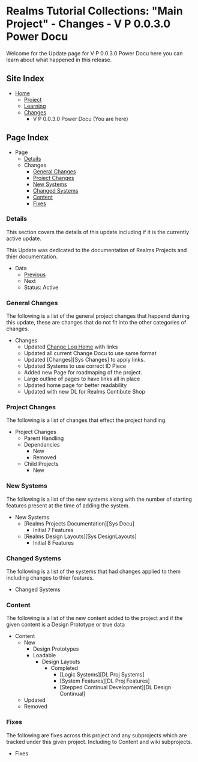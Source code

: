 [Page]:https://github.com/Ancient-Majik-Tech/Learn.Tutorial.Collections/blob/main/Changes/All/V%20P%200.0.3.0.md

[Page Home]:https://github.com/Ancient-Majik-Tech/Learn.Tutorial.Collections/blob/main/README.md
[Page Proj Home]:https://github.com/Ancient-Majik-Tech/Learn.Tutorial.Collections/blob/main/Project/ProjectHome.md
[Page Learn Home]:https://github.com/Ancient-Majik-Tech/Learn.Tutorial.Collections/blob/main/Learn/Learn_Home.md
[Page Changes Home]:https://github.com/Ancient-Majik-Tech/Learn.Tutorial.Collections/blob/main/Changes/ChangeLog.md

[Page Change Previous]:https://github.com/Ancient-Majik-Tech/Learn.Tutorial.Collections/blob/main/Changes/All/V%20P%200.0.2.0.md
[Page Change Next]:link

[Sec Details]:https://github.com/Ancient-Majik-Tech/Learn.Tutorial.Collections/blob/main/Changes/All/V%20P%200.0.3.0.md#details
[Sec General]:https://github.com/Ancient-Majik-Tech/Learn.Tutorial.Collections/blob/main/Changes/All/V%20P%200.0.3.0.md#general-changes
[Sec Proj]:https://github.com/Ancient-Majik-Tech/Learn.Tutorial.Collections/blob/main/Changes/All/V%20P%200.0.3.0.md#project-changes
[Sec NewSys]:https://github.com/Ancient-Majik-Tech/Learn.Tutorial.Collections/blob/main/Changes/All/V%20P%200.0.3.0.md#new-systems
[Sec ChangedSys]:https://github.com/Ancient-Majik-Tech/Learn.Tutorial.Collections/blob/main/Changes/All/V%20P%200.0.3.0.md#changed-systems
[Sec Content]:https://github.com/Ancient-Majik-Tech/Learn.Tutorial.Collections/blob/main/Changes/All/V%20P%200.0.3.0.md#content-changes
[Sec Fixes]:https://github.com/Ancient-Majik-Tech/Learn.Tutorial.Collections/blob/main/Changes/All/V%20P%200.0.3.0.md#fixes


# Realms Tutorial Collections: "Main Project" - Changes - V P 0.0.3.0 Power Docu

Welcome for the Update page for V P 0.0.3.0 Power Docu here you can learn about what happened in this release.

## Site Index

- [Home][Page Home]
	- [Project][Page Proj Home]
	- [Learning][Page Learn Home]
	- [Changes][Page Changes Home]
		- V P 0.0.3.0 Power Docu (You are here)

## Page Index

- Page
	- [Details][Sec Details]
	- Changes
		- [General Changes][Sec General]
		- [Project Changes][Sec Proj]
		- [New Systems][Sec NewSys]
		- [Changed Systems][Sec ChangedSys]
		- [Content][Sec Content]
		- [Fixes][Sec Fixes]

### Details

This section covers the details of this update including if it is the currently active update.

This Update was dedicated to the documentation of Realms Projects and thier documentation.

- Data
	- [Previous][Page Change Previous]
	- Next
	- Status: Active

### General Changes

The following is a list of the general project changes that happend durring this update, these are changes that do not fit into the other categories of changes.

- Changes
	- Updated [Change Log Home][Page Changes Home] with links
	- Updated all current Change Docu to use same format
	- Updated [Changes][Sys Changes] to apply links.
	- Updated Systems to use correct ID Piece
	- Added new Page for roadmaping of the project.
	- Large outline of pages to have links all in place
	- Updated home page for better readability
	- Updated with new DL for Realms Contibute Shop

### Project Changes

The following is a list of changes that effect the project handling.

- Project Changes		
	- Parent Handling
	- Dependancies
		- New
		- Removed
	- Child Projects
		- New

### New Systems

The following is a list of the new systems along with the number of starting features present at the time of adding the system.

- New Systems
	- [Realms Projects Documentation][Sys Docu]
		- Initial 7 Features
	- [Realms Design Layouts][Sys DesignLayouts]
		- Initial 8 Features

### Changed Systems

The following is a list of the systems that had changes applied to them including changes to thier features.

- Changed Systems

### Content

The following is a list of the new content added to the project and if the given content is a Design Prototype or true data

- Content
	- New
		- Design Prototypes
		- Loadable
			- Design Layouts
				- Completed
					- [Logic Systems][DL Proj Systems]
					- [System Features][DL Proj Features]
					- [Stepped Continual Development][DL Design Continual]
	- Updated
	- Removed

### Fixes

The following are fixes across this project and any subprojects which are tracked under this given project. Including to Content and wiki subprojects.

- Fixes
